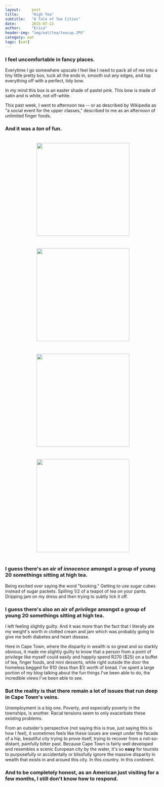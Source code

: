 ```yaml
---
layout:     post
title:      "High Tea"
subtitle:   "A Tale of Two Cities"
date:       2015-07-23
author:     "Erica"
header-img: "img/eat/tea/teacup.JPG"
category: eat
tags: [eat]
---
```


<h3 class="section-heading">I feel uncomfortable in fancy places.</h3>

Everytime I go somewhere upscale I feel like I need to pack all of me into a tiny little pretty box, tuck all the ends in, smooth out any edges, and top everything off with a perfect, tidy bow. 

In my mind this box is an easter shade of pastel pink. This bow is made of satin and is white, not off-white.

This past week, I went to afternoon tea -- or as described by Wikipedia as "a social event for the upper classes," described to me as an afternoon of unlimited finger foods.

<h3>And it was a <i>ton</i> of fun.</h3>

<center><img src="{{site.url}}/img/eat/tea/finger.JPG" height="300px" width="300px" style="padding:20px;display:inline-block"/><img src="{{site.url}}/img/eat/tea/zerts.JPG" height="300px" width="300px" style="padding:20px;display:inline-block"/></center>

<center><img src="{{site.url}}/img/eat/tea/boys.JPG" height="300px" width="300px" style="padding:20px;display:inline-block"/><img src="{{site.url}}/img/eat/tea/girls.JPG" height="300px" width="300px" style="padding:20px;display:inline-block"/></center>

<h3>I guess there's an air of <i>innocence</i> amongst a group of young 20 somethings sitting at high tea.</h3>

Being excited over saying the word "booking." Getting to use sugar cubes instead of sugar packets. Spilling 1/2 of a teapot of tea on your pants. Dripping jam on my dress and then trying to subtly lick it off.

<h3>I guess there's also an air of <i>privilege</i> amongst a group of young 20 somethings sitting at high tea.</h3>

I left feeling slightly guilty. And it was more than the fact that I literally ate my weight's worth in clotted cream and jam which was probably going to give me both diabetes and heart disease. 

Here in Cape Town, where the disparity in wealth is so great and so starkly obvious, it made me slightly guilty to know that a person from a point of privilege like myself could easily and happily spend R270 ($25) on a buffet of tea, finger foods, and mini desserts, while right outside the door the homeless begged for R10 (less than $1) worth of bread. I've spent a large portion of my blog talking about the fun things I've been able to do, the incredible views I've been able to see.

<h3>But the reality is that there remain a lot of issues that run deep in Cape Town's veins.</h3>

Unemployment is a big one. Poverty, and especially poverty in the townships, is another. Racial tensions seem to only exacerbate these existing problems. 

From an outsider's perspective (not saying this is true, just saying this is how I feel), it sometimes feels like these issues are swept under the facade of a hip, beautiful city trying to prove itself, trying to recover from a not-so-distant, painfully bitter past. Because Cape Town is fairly well developed and resembles a scenic European city by the water, it's so <b>easy</b> for tourists to purposefully or accidentally or blissfully ignore the massive disparity in wealth that exists in and around this city. In this country. In this continent. 

<h3>And to be completely honest, as an American just visiting for a few months, I still don't know how to respond.</h3> 